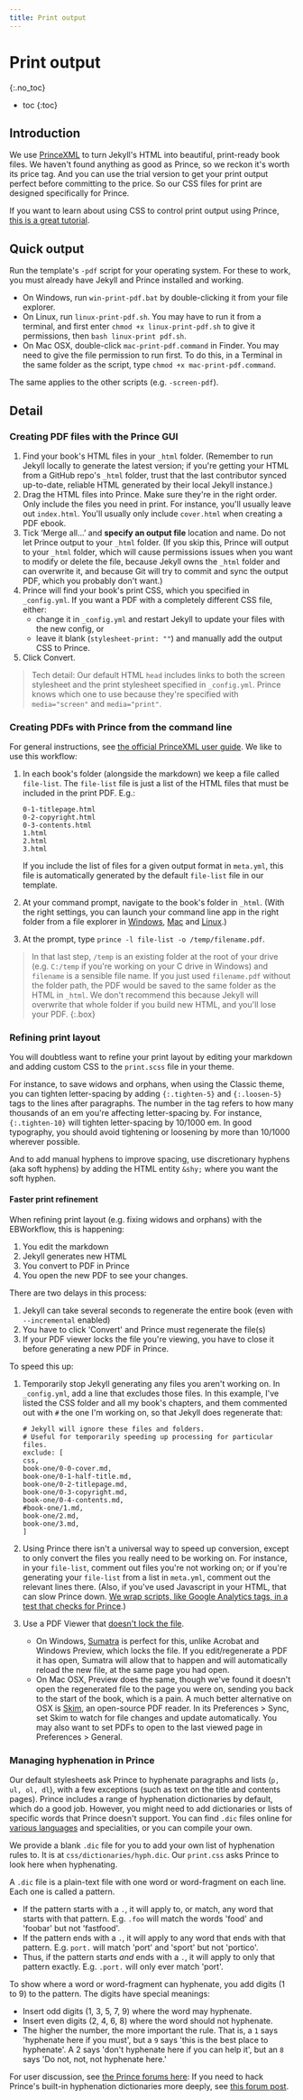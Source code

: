```yaml
---
title: Print output
---
```


# Print output
{:.no_toc}

* toc
{:toc}

## Introduction

We use [PrinceXML](http://princexml.com/) to turn Jekyll's HTML into beautiful, print-ready book files. We haven't found anything as good as Prince, so we reckon it's worth its price tag. And you can use the trial version to get your print output perfect before committing to the price. So our CSS files for print are designed specifically for Prince.

If you want to learn about using CSS to control print output using Prince, [this is a great tutorial](http://www.smashingmagazine.com/2015/01/designing-for-print-with-css/).

## Quick output

Run the template's `-pdf` script for your operating system. For these to work, you must already have Jekyll and Prince installed and working.

* On Windows, run `win-print-pdf.bat` by double-clicking it from your file explorer.
* On Linux, run `linux-print-pdf.sh`. You may have to run it from a terminal, and first enter `chmod +x linux-print-pdf.sh` to give it permissions, then `bash linux-print pdf.sh`.
* On Mac OSX, double-click `mac-print-pdf.command` in Finder. You may need to give the file permission to run first. To do this, in a Terminal in the same folder as the script, type `chmod +x mac-print-pdf.command`.

The same applies to the other scripts (e.g. `-screen-pdf`).

## Detail

### Creating PDF files with the Prince GUI

1.	Find your book's HTML files in your `_html` folder. (Remember to run Jekyll locally to generate the latest version; if you're getting your HTML from a GitHub repo's `_html` folder, trust that the last contributor synced up-to-date, reliable HTML generated by their local Jekyll instance.)
2.	Drag the HTML files into Prince. Make sure they're in the right order. Only include the files you need in print. For instance, you'll usually leave out `index.html`. You'll usually only include `cover.html` when creating a PDF ebook.
3.	Tick ‘Merge all…’ and **specify an output file** location and name. Do not let Prince output to your `_html` folder. (If you skip this, Prince will output to your `_html` folder, which will cause permissions issues when you want to modify or delete the file, because Jekyll owns the `_html` folder and can overwrite it, and because Git will try to commit and sync the output PDF, which you probably don't want.)
4.	Prince will find your book's print CSS, which you specified in `_config.yml`. If you want a PDF with a completely different CSS file, either:
    * change it in `_config.yml` and restart Jekyll to update your files with the new config, or
    * leave it blank (`stylesheet-print: ""`) and manually add the output CSS to Prince.
5.	Click Convert.

> Tech detail: Our default HTML `head` includes links to both the screen stylesheet and the print stylesheet specified in `_config.yml`. Prince knows which one to use because they're specified with `media="screen"` and `media="print"`.

### Creating PDFs with Prince from the command line

For general instructions, see [the official PrinceXML user guide](http://www.princexml.com/doc/command-line/). We like to use this workflow:

1.  In each book's folder (alongside the markdown) we keep a file called `file-list`. The `file-list` file is just a list of the HTML files that must be included in the print PDF. E.g.:

    ~~~
    0-1-titlepage.html
    0-2-copyright.html
    0-3-contents.html
    1.html
    2.html
    3.html
    ~~~

    If you include the list of files for a given output format in `meta.yml`, this file is automatically generated by the default `file-list` file in our template.

2.  At your command prompt, navigate to the book's folder in `_html`. (With the right settings, you can launch your command line app in the right folder from a file explorer in [Windows](http://lifehacker.com/5989434/quickly-open-a-command-prompt-from-the-windows-explorer-address-bar), [Mac](http://lifehacker.com/launch-an-os-x-terminal-window-from-a-specific-folder-1466745514) and [Linux](http://www.howtogeek.com/192865/how-to-open-terminal-to-a-specific-folder-in-ubuntus-file-browser/).)
3.  At the prompt, type `prince -l file-list -o /temp/filename.pdf`.

> In that last step, `/temp` is an existing folder at the root of your drive (e.g. `C:/temp` if you're working on your C drive in Windows) and `filename` is a sensible file name. If you just used `filename.pdf` without the folder path, the PDF would be saved to the same folder as the HTML in `_html`. We don't recommend this because Jekyll will overwrite that whole folder if you build new HTML, and you'll lose your PDF.
{:.box}

### Refining print layout

You will doubtless want to refine your print layout by editing your markdown and adding custom CSS to the `print.scss` file in your theme.

For instance, to save widows and orphans, when using the Classic theme, you can tighten letter-spacing by adding `{:.tighten-5}` and `{:.loosen-5}` tags to the lines after paragraphs. The number in the tag refers to how many thousands of an em you're affecting letter-spacing by. For instance, `{:.tighten-10}` will tighten letter-spacing by 10/1000 em. In good typography, you should avoid tightening or loosening by more than 10/1000 wherever possible.

And to add manual hyphens to improve spacing, use discretionary hyphens (aka soft hyphens) by adding the HTML entity `&shy;` where you want the soft hyphen.

#### Faster print refinement

When refining print layout (e.g. fixing widows and orphans) with the EBWorkflow, this is happening:

1. You edit the markdown
2. Jekyll generates new HTML
3. You convert to PDF in Prince
4. You open the new PDF to see your changes.

There are two delays in this process:

1. Jekyll can take several seconds to regenerate the entire book (even with `--incremental` enabled)
2. You have to click 'Convert' and Prince must regenerate the file(s)
3. If your PDF viewer locks the file you're viewing, you have to close it before generating a new PDF in Prince.

To speed this up:

1.  Temporarily stop Jekyll generating any files you aren't working on. In `_config.yml`, add a line that excludes those files. In this example, I've listed the CSS folder and all my book's chapters, and them commented out with `#` the one I'm working on, so that Jekyll does regenerate that:

    ~~~
    # Jekyll will ignore these files and folders. 
    # Useful for temporarily speeding up processing for particular files.
    exclude: [
    css,
    book-one/0-0-cover.md, 
    book-one/0-1-half-title.md, 
    book-one/0-2-titlepage.md, 
    book-one/0-3-copyright.md,
    book-one/0-4-contents.md,
    #book-one/1.md,
    book-one/2.md,
    book-one/3.md,
    ]
    ~~~

2.  Using Prince there isn't a universal way to speed up conversion, except to only convert the files you really need to be working on. For instance, in your `file-list`, comment out files you're not working on; or if you're generating your `file-list` from a list in `meta.yml`, comment out the relevant lines there. (Also, if you've used Javascript in your HTML, that can slow Prince down. [We wrap scripts, like Google Analytics tags, in a test that checks for Prince](https://github.com/electricbookworks/electric-book-workflow/blob/gh-pages/template/_includes/header.html).)
3.  Use a PDF Viewer that [doesn't lock the file](http://superuser.com/questions/599442/pdf-viewer-that-handles-live-updating-of-pdf-doesnt-lock-the-file). 
	*	On Windows, [Sumatra](http://www.sumatrapdfreader.org/free-pdf-reader.html) is perfect for this, unlike Acrobat and Windows Preview, which locks the file. If you edit/regenerate a PDF it has open, Sumatra will allow that to happen and will automatically reload the new file, at the same page you had open.
	*	On Mac OSX, Preview does the same, though we've found it doesn't open the regenerated file to the page you were on, sending you back to the start of the book, which is a pain. A much better alternative on OSX is [Skim](http://skim-app.sourceforge.net/), an open-source PDF reader. In its Preferences > Sync, set Skim to watch for file changes and update automatically. You may also want to set PDFs to open to the last viewed page in Preferences > General.

### Managing hyphenation in Prince

Our default stylesheets ask Prince to hyphenate paragraphs and lists (`p, ul, ol, dl`), with a few exceptions (such as text on the title and contents pages). Prince includes a range of hyphenation dictionaries by default, which do a good job. However, you might need to add dictionaries or lists of specific words that Prince doesn't support. You can find `.dic` files online for [various languages](http://www.ctan.org/tex-archive/language/hyph-utf8/tex/generic/hyph-utf8/patterns/txt) and specialities, or you can compile your own.

We provide a blank `.dic` file for you to add your own list of hyphenation rules to. It is at `css/dictionaries/hyph.dic`. Our `print.css` asks Prince to look here when hyphenating.

A `.dic` file is a plain-text file with one word or word-fragment on each line. Each one is called a pattern.

*	If the pattern starts with a `.`, it will apply to, or match, any word that starts with that pattern. E.g. `.foo` will match the words 'food' and 'foobar' but not 'fastfood'.
*	If the pattern ends with a `.`, it will apply to any word that ends with that pattern. E.g. `port.` will match 'port' and 'sport' but not 'portico'.
*	Thus, if the pattern starts *and* ends with a `.`, it will apply to only that pattern exactly. E.g. `.port.` will only ever match 'port'.

To show where a word or word-fragment can hyphenate, you add digits (1 to 9) to the pattern. The digits have special meanings:

*	Insert odd digits (1, 3, 5, 7, 9) where the word may hyphenate.
*	Insert even digits (2, 4, 6, 8) where the word should not hyphenate.
*	The higher the number, the more important the rule. That is, a `1` says 'hyphenate here if you must', but a `9` says 'this is the best place to hyphenate'. A 2 says 'don't hyphenate here if you can help it', but an `8` says 'Do not, not, not hyphenate here.'

For user discussion, see [the Prince forums here](http://www.princexml.com/forum/topic/542/prince-hyphenate-patterns-none-url-patterns-url): If you need to hack Prince's built-in hyphenation dictionaries more deeply, see [this forum post](http://www.princexml.com/forum/topic/1474/prince-and-hyphenation).
